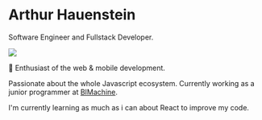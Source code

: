 # Arthur Hauenstein
Software Engineer and Fullstack Developer.

<a href='https://br.linkedin.com/in/arthur-hauenstein-646558131?trk=profile-badge'>
  <img src="https://img.shields.io/badge/LinkedIn-0077B5?style=for-the-badge&logo=linkedin&logoColor=white"/>
</a>
  
:stars: Enthusiast of the web & mobile development.

Passionate about the whole Javascript ecosystem. Currently working as a junior programmer at <a href="https://www.bimachine.com.br//">BIMachine</a>.

I'm currently learning as much as i can about React to improve my code.
